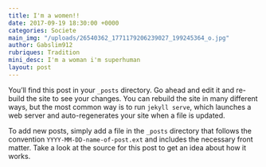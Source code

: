```yaml
---
title: I'm a women!!
date: 2017-09-19 18:30:00 +0000
categories: Societe
main_img: "/uploads/26540362_1771179206239027_199245364_o.jpg"
author: Gabslim912
rubriques: Tradition
mini_desc: I'm a woman i'm superhuman
layout: post
---
```


You’ll find this post in your `_posts` directory. Go ahead and edit it and re-build the site to see your changes. You can rebuild the site in many different ways, but the most common way is to run `jekyll serve`, which launches a web server and auto-regenerates your site when a file is updated.

To add new posts, simply add a file in the `_posts` directory that follows the convention `YYYY-MM-DD-name-of-post.ext` and includes the necessary front matter. Take a look at the source for this post to get an idea about how it works.



